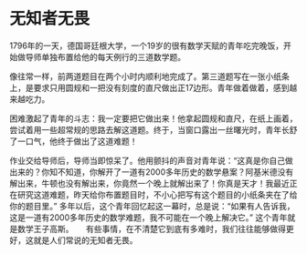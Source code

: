 # 无知者无畏

1796年的一天，德国哥廷根大学，一个19岁的很有数学天赋的青年吃完晚饭，开始做导师单独布置给他的每天例行的三道数学题。

像往常一样，前两道题目在两个小时内顺利地完成了。第三道题写在一张小纸条上，是要求只用圆规和一把没有刻度的直尺做出正17边形。青年做着做着，感到越来越吃力。

困难激起了青年的斗志：我一定要把它做出来！他拿起圆规和直尺，在纸上画着，尝试着用一些超常规的思路去解这道题。终于，当窗口露出一丝曙光时，青年长舒了一口气，他终于做出了这道难题！

作业交给导师后，导师当即惊呆了。他用颤抖的声音对青年说：“这真是你自己做出来的？你知不知道，你解开了一道有2000多年历史的数学悬案？阿基米德没有解出来，牛顿也没有解出来，你竟然一个晚上就解出来了！你真是天才！我最近正在研究这道难题，昨天给你布置题目时，不小心把写有这个题目的小纸条夹在了给你的题目里。”
  多年以后，这个青年回忆起这一幕时，总是说：“如果有人告诉我，这是一道有2000多年历史的数学难题，我不可能在一个晚上解决它。” 这个青年就是数学王子高斯。 
　 有些事情，在不清楚它到底有多难时，我们往往能够做得更好，这就是人们常说的无知者无畏。
 
